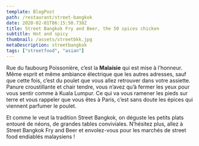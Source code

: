 ```yaml
---
template: BlogPost
path: /restaurant/street-bangkok
date: 2020-02-01T06:15:50.738Z
title: Street Bangkok Fry and Beer, the 50 spices chicken
subtitle: Hot and spicy
thumbnail: /assets/streetbkk.jpg
metaDescription: streetbangkok
tags: ["streetfood", "asian"]
---
```


Rue du faubourg Poissonière, c’est la **Malaisie** qui est mise à l’honneur. Même esprit et même ambiance électrique que les autres adresses, sauf que cette fois, c’est du poulet que vous allez retrouver dans votre assiette. Panure croustillante et chair tendre, vous n’avez qu’à fermer les yeux pour vous sentir comme à Kuala Lumpur. Ce qui va vous ramener les pieds sur terre et vous rappeler que vous êtes à Paris, c’est sans doute les épices qui viennent parfumer le poulet.

Et comme le veut la tradition Street Bangkok, on déguste les petits plats entouré de néons, de grandes tables conviviales. N’hésitez plus, allez à Street Bangkok Fry and Beer et envolez-vous pour les marchés de street food endiablés malaysiens !
